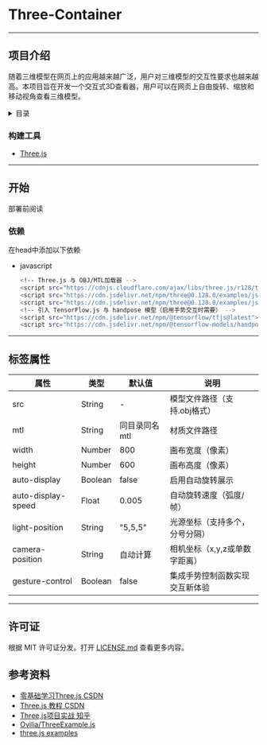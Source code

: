 # Three-Container
---
## 项目介绍
随着三维模型在网页上的应用越来越广泛，用户对三维模型的交互性要求也越来越高。本项目旨在开发一个交互式3D查看器，用户可以在网页上自由旋转、缩放和移动视角查看三维模型。

<details>
  <summary>目录</summary>
  <ol>
    <li>
      <ul>
        <li><a href="#构建工具">构建工具</a></li>
      </ul>
    </li>
    <li>
      <a href="#开始">开始</a>
      <ul>
        <li><a href="#依赖">依赖</a></li>
      </ul>
    </li>
    <li><a href="#标签属性">标签属性</a></li>
    <li><a href="#许可证">许可证</a></li>
    <li><a href="#参考资料">参考资料</a></li>
    <li><a href="#开发日志">开发日志</a></li>
  </ol>
</details>

### 构建工具
* [Three.js](https://Threejs.org/)
---
## 开始
部署前阅读

### 依赖
在head中添加以下依赖
* javascript
  ```sh
  <!-- Three.js 与 OBJ/MTL加载器 -->
  <script src="https://cdnjs.cloudflare.com/ajax/libs/three.js/r128/three.min.js"></script>
  <script src="https://cdn.jsdelivr.net/npm/three@0.128.0/examples/js/loaders/OBJLoader.js"></script>
  <script src="https://cdn.jsdelivr.net/npm/three@0.128.0/examples/js/loaders/MTLLoader.js"></script>
  <!-- 引入 TensorFlow.js 与 handpose 模型（启用手势交互时需要） -->
  <script src="https://cdn.jsdelivr.net/npm/@tensorflow/tfjs@latest"></script>
  <script src="https://cdn.jsdelivr.net/npm/@tensorflow-models/handpose@latest"></script>
  ```
---
## 标签属性
| 属性              | 类型    | 默认值       | 说明                       |
|-------------------|---------|--------------|----------------------------|
| src               | String  | -            | 模型文件路径（支持.obj格式）|
| mtl               | String  | 同目录同名mtl| 材质文件路径               |
| width             | Number  | 800          | 画布宽度（像素）           |
| height            | Number  | 600          | 画布高度（像素）           |
| auto-display      | Boolean | false        | 启用自动旋转展示           |
| auto-display-speed| Float   | 0.005        | 自动旋转速度（弧度/帧）    |
| light-position    | String  | "5,5,5"      | 光源坐标（支持多个，分号分隔）|
| camera-position   | String  | 自动计算     | 相机坐标（x,y,z或单数字距离）|
| gesture-control   | Boolean | false        | 集成手势控制函数实现交互新体验|

---

## 许可证

根据 MIT 许可证分发。打开 [LICENSE.md](LICENSE.md) 查看更多内容。

## 参考资料

* [零基础学习Three.js CSDN](https://blog.csdn.net/qq_39669919/article/details/137512530)
* [Three.js 教程 CSDN](https://blog.csdn.net/qq_39669919/article/details/137512530)
* [Three,js项目实战 知乎](https://zhuanlan.zhihu.com/p/689537920)
* [Ovilia/ThreeExample.js](https://github.com/Ovilia/ThreeExample.js)
* [three.js examples](https://threejs.org/examples/)


